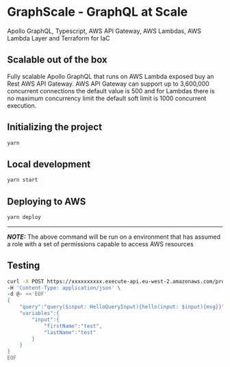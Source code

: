 # GraphScale - GraphQL at Scale
Apollo GraphQL, Typescript, AWS API Gateway, AWS Lambdas, AWS Lambda Layer and Terraform for IaC

## Scalable out of the box
Fully scalable Apollo GraphQL that runs on AWS Lambda exposed buy an Rest AWS API Gateway. AWS API Gateway can support up to 3,600,000 concurrent connections the default value is 500 and for Lambdas there is no maximum concurrency limit the default soft limit is 1000 concurrent execution.

## Initializing the project
```bash
yarn
```

## Local development
```bash
yarn start
```

## Deploying to AWS
```bash
yarn deploy
```

---
**_NOTE:_** The above command will be run on a environment that has assumed a role with a set of permissions capable to access AWS resources

## Testing
```bash
curl -X POST https://xxxxxxxxxx.execute-api.eu-west-2.amazonaws.com/prd/graphql \
-H 'Content-Type: application/json' \
-d @- <<'EOF'
{
    "query":"query($input: HelloQueryInput){hello(input: $input){msg}}",
    "variables":{
        "input":{
            "firstName":"test",
            "lastName":"test"
        }
    }
}
EOF
```
